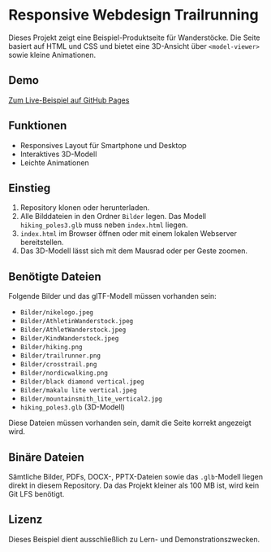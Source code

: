 # Responsive Webdesign Trailrunning

Dieses Projekt zeigt eine Beispiel-Produktseite für Wanderstöcke. Die Seite basiert auf HTML und CSS und bietet eine 3D-Ansicht über `<model-viewer>` sowie kleine Animationen.

## Demo

[Zum Live-Beispiel auf GitHub Pages](https://stevene98.github.io/responsive-webdesign-Trailrunning/)

## Funktionen

- Responsives Layout für Smartphone und Desktop
- Interaktives 3D-Modell
- Leichte Animationen

## Einstieg

1. Repository klonen oder herunterladen.
2. Alle Bilddateien in den Ordner `Bilder` legen. Das Modell `hiking_poles3.glb` muss neben `index.html` liegen.
3. `index.html` im Browser öffnen oder mit einem lokalen Webserver bereitstellen.
4. Das 3D-Modell lässt sich mit dem Mausrad oder per Geste zoomen.

## Benötigte Dateien

Folgende Bilder und das glTF-Modell müssen vorhanden sein:

- `Bilder/nikelogo.jpeg`
- `Bilder/AthletinWanderstock.jpeg`
- `Bilder/AthletWanderstock.jpeg`
- `Bilder/KindWanderstock.jpeg`
- `Bilder/hiking.png`
- `Bilder/trailrunner.png`
- `Bilder/crosstrail.png`
- `Bilder/nordicwalking.png`
- `Bilder/black diamond vertical.jpeg`
- `Bilder/makalu lite vertical.jpeg`
- `Bilder/mountainsmith_lite_vertical2.jpg`
- `hiking_poles3.glb` (3D-Modell)

Diese Dateien müssen vorhanden sein, damit die Seite korrekt angezeigt wird.

## Binäre Dateien

Sämtliche Bilder, PDFs, DOCX-, PPTX-Dateien sowie das `.glb`-Modell liegen direkt in diesem Repository. Da das Projekt kleiner als 100 MB ist, wird kein Git LFS benötigt.

## Lizenz

Dieses Beispiel dient ausschließlich zu Lern- und Demonstrationszwecken.
